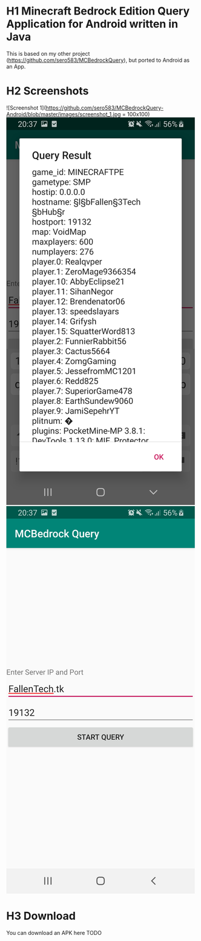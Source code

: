 # H1 Minecraft Bedrock Edition Query Application for Android written in Java
This is based on my other project (https://github.com/sero583/MCBedrockQuery), but ported to Android as an App.
# H2 Screenshots

![Screenshot 1](https://github.com/sero583/MCBedrockQuery-Android/blob/master/images/screenshot_1.jpg = 100x100)
![Screenshot 2](https://github.com/sero583/MCBedrockQuery-Android/blob/master/images/screenshot_2.jpg)
![Screenshot 3](https://github.com/sero583/MCBedrockQuery-Android/blob/master/images/screenshot_3.jpg)
# H3 Download
You can download an APK here TODO
